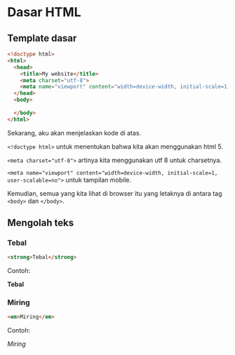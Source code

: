 # Dasar HTML

## Template dasar 

```html
<!doctype html>
<html>
  <head>
    <title>My website</title>
    <meta charset="utf-8">
    <meta name="viewport" content="width=device-width, initial-scale=1, user-scalable=no">
  </head>
  <body>
    
  </body>
</html>
```

Sekarang, aku akan menjelaskan kode di atas.

`<!doctype html>` untuk menentukan bahwa kita akan menggunakan html 5.

`<meta charset="utf-8">` artinya kita menggunakan utf 8 untuk charsetnya.

`<meta name="viewport" content="width=device-width, initial-scale=1, user-scalable=no">` untuk tampilan mobile.

Kemudian, semua yang kita lihat di browser itu yang letaknya di antara tag `<body>` dan `</body>`.

## Mengolah teks 

### Tebal

```html 
<strong>Tebal</strong>
```

Contoh:

<strong>Tebal</strong>

### Miring

```html 
<em>Miring</em>
```

Contoh:

<em>Miring</em>